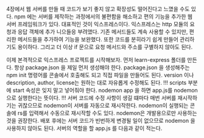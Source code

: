 4장에서 웹 서버를 만들 때 코드가 보기 좋지 않고 확장성도 떨어진다고 느꼈을 수도 있다.
npm 에는 서버를 제작하는 과정에서의 불편함을 해소하고 편의 기능을 추가한 웹 서버 프레임워크가 있다. 대표적인 것이 익스프레스이다.
익스프레스는 http 모듈의 요청과 응답 객체에 추가 니으들응 부려앴다. 기존 메서드들도 계속 사용할 수 있지만,
편리한 메서드들을 추가하여 기능을 보완했다. 
또한 코드를 분히라기 쉽게 만들어 관리하기도 용이하다. 그리고 더 이상 if 문으로 요청 메서드와 주소를 구별하지 않아도 된다.

이제 본격적으로 익스프레스 프로젝트를 시작해보자.
먼저 learn-express 폴더를 만든다.
항상 package.json 을 제일 먼저 생성해야 한다.
package.json 을 생성해주는 npm init 명령어를 콘솔에서 호출해도 되고
직접 파일을 만들어도 된다.
version 이나 description, author, license는 원하는 대로 자유롭게 수정해도 된다.
!!!
scripts 부분에 start 속성은 잊지 말고 넣어줘야 한다. 
nodemon app 을 하면 app.js를 nodemon 으로 실행한다는 뜻이다.
!!!
서버 코드에 수정 사항이 생길 떄마다 매번 서버를 재시작하기는 귀찮으므로 nodemon이 서버를 자동으로 재시작한다.
nodemon이 실행되는 콘솔에 rs를 입력해서 수동으로 재시작할 수도 있다.
nodemon은 개발용으로만 사용하는 것을 권장한다. 
배포 후에는 서버 코드가 빈번하게 변경될 일이 없으므로 nodemon 을 사용하지 않아도 된다.
서버의 역할을 할 app.js 를 다음과 같이 적는다.
